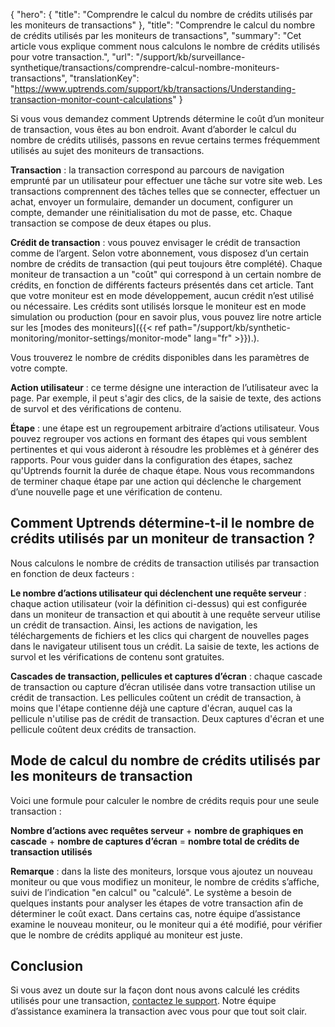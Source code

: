 {
"hero": {
"title": "Comprendre le calcul du nombre de crédits utilisés par les moniteurs de transactions"
},
"title": "Comprendre le calcul du nombre de crédits utilisés par les moniteurs de transactions",
"summary": "Cet article vous explique comment nous calculons le nombre de crédits utilisés pour votre transaction.",
"url": "/support/kb/surveillance-synthetique/transactions/comprendre-calcul-nombre-moniteurs-transactions",
"translationKey": "https://www.uptrends.com/support/kb/transactions/Understanding-transaction-monitor-count-calculations"
}

Si vous vous demandez comment Uptrends détermine le coût d’un moniteur de transaction, vous êtes au bon endroit. Avant d’aborder le calcul du nombre de crédits utilisés, passons en revue certains termes fréquemment utilisés au sujet des moniteurs de transactions.

**Transaction** : la transaction correspond au parcours de navigation emprunté par un utilisateur pour effectuer une tâche sur votre site web. Les transactions comprennent des tâches telles que se connecter, effectuer un achat, envoyer un formulaire, demander un document, configurer un compte, demander une réinitialisation du mot de passe, etc. Chaque transaction se compose de deux étapes ou plus.

**Crédit de transaction** : vous pouvez envisager le crédit de transaction comme de l’argent. Selon votre abonnement, vous disposez d’un certain nombre de crédits de transaction (qui peut toujours être complété). Chaque moniteur de transaction a un "coût" qui correspond à un certain nombre de crédits, en fonction de différents facteurs présentés dans cet article. Tant que votre moniteur est en mode développement, aucun crédit n’est utilisé ou nécessaire. Les crédits sont utilisés lorsque le moniteur est en mode simulation ou production (pour en savoir plus, vous pouvez lire notre article sur les [modes des moniteurs]({{< ref path="/support/kb/synthetic-monitoring/monitor-settings/monitor-mode" lang="fr" >}}).).



Vous trouverez le nombre de crédits disponibles dans les paramètres de votre compte.

**Action utilisateur** : ce terme désigne une interaction de l’utilisateur avec la page. Par exemple, il peut s'agir des clics, de la saisie de texte, des actions de survol et des vérifications de contenu.

**Étape** : une étape est un regroupement arbitraire d’actions utilisateur. Vous pouvez regrouper vos actions en formant des étapes qui vous semblent pertinentes et qui vous aideront à résoudre les problèmes et à générer des rapports. Pour vous guider dans la configuration des étapes, sachez qu'Uptrends fournit la durée de chaque étape. Nous vous recommandons de terminer chaque étape par une action qui déclenche le chargement d’une nouvelle page et une vérification de contenu.

## Comment Uptrends détermine-t-il le nombre de crédits utilisés par un moniteur de transaction ?

Nous calculons le nombre de crédits de transaction utilisés par transaction en fonction de deux facteurs :

**Le nombre d’actions utilisateur qui déclenchent une requête serveur** : chaque action utilisateur (voir la définition ci-dessus) qui est configurée dans un moniteur de transaction et qui aboutit à une requête serveur utilise un crédit de transaction. Ainsi, les actions de navigation, les téléchargements de fichiers et les clics qui chargent de nouvelles pages dans le navigateur utilisent tous un crédit. La saisie de texte, les actions de survol et les vérifications de contenu sont gratuites.

**Cascades de transaction, pellicules et captures d’écran** : chaque cascade de transaction ou capture d’écran utilisée dans votre transaction utilise un crédit de transaction. Les pellicules coûtent un crédit de transaction, à moins que l'étape contienne déjà une capture d'écran, auquel cas la pellicule n'utilise pas de crédit de transaction. Deux captures d'écran et une pellicule coûtent deux crédits de transaction.

## Mode de calcul du nombre de crédits utilisés par les moniteurs de transaction

Voici une formule pour calculer le nombre de crédits requis pour une seule transaction :

**Nombre d’actions avec requêtes serveur** + **nombre de graphiques en cascade** + **nombre de captures d’écran** = **nombre total de crédits de transaction utilisés**

**Remarque** : dans la liste des moniteurs, lorsque vous ajoutez un nouveau moniteur ou que vous modifiez un moniteur, le nombre de crédits s’affiche, suivi de l’indication "en calcul" ou "calculé". Le système a besoin de quelques instants pour analyser les étapes de votre transaction afin de déterminer le coût exact. Dans certains cas, notre équipe d’assistance examine le nouveau moniteur, ou le moniteur qui a été modifié, pour vérifier que le nombre de crédits appliqué au moniteur est juste.

## Conclusion

Si vous avez un doute sur la façon dont nous avons calculé les crédits utilisés pour une transaction, [contactez le support](/contact). Notre équipe d’assistance examinera la transaction avec vous pour que tout soit clair.
